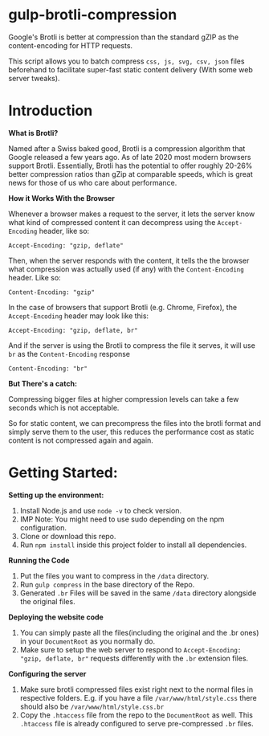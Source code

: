 # gulp-brotli-compression
Google's Brotli is better at compression than the standard gZIP as the content-encoding for HTTP requests. 

This script allows you to batch compress `css, js, svg, csv, json` files beforehand to facilitate super-fast static content delivery (With some web server tweaks).

# Introduction
**What is Brotli?**

Named after a Swiss baked good, Brotli is a compression algorithm that Google released a few years ago. As of late 2020 most modern browsers support Brotli.
Essentially, Brotli has the potential to offer roughly 20-26% better compression ratios than gZip at comparable speeds, which is great news for those of us who care about performance.

**How it Works With the Browser**

Whenever a browser makes a request to the server, it lets the server know what kind of compressed content it can decompress using the `Accept-Encoding` header, like so:

`Accept-Encoding: "gzip, deflate"`

Then, when the server responds with the content, it tells the the browser what compression was actually used (if any) with the `Content-Encoding` header. Like so:

`Content-Encoding: "gzip"`

In the case of browsers that support Brotli (e.g. Chrome, Firefox), the `Accept-Encoding` header may look like this:

`Accept-Encoding: "gzip, deflate, br"`

And if the server is using the Brotli to compress the file it serves, it will use `br` as the `Content-Encoding` response

`Content-Encoding: "br"`

**But There's a catch:**

Compressing bigger files at higher compression levels can take a few seconds which is not acceptable.

So for static content, we can precompress the files into the brotli format and simply serve them to the user, this reduces the performance cost as static content is not compressed again and again.


# Getting Started:

**Setting up the environment:**
1. Install Node.js and use `node -v` to check version.
1. IMP Note: You might need to use sudo depending on the npm configuration.
1. Clone or download this repo.
1. Run `npm install` inside this project folder to install all dependencies.

**Running the Code**
1. Put the files you want to compress in the `/data` directory.
1. Run `gulp compress` in the base directory of the Repo.
1. Generated `.br` Files will be saved in the same `/data` directory alongside the original files.

**Deploying the website code**
1. You can simply paste all the files(including the original and the .br ones) in your `DocumentRoot` as you normally do.
1. Make sure to setup the web server to respond to `Accept-Encoding: "gzip, deflate, br"` requests differently with the `.br` extension files.

**Configuring the server**
1. Make sure brotli compressed files exist right next to the normal files in respective folders. E.g. if you have a file `/var/www/html/style.css` there should also be `/var/www/html/style.css.br`
1. Copy the `.htaccess` file from the repo to the `DocumentRoot` as well. This `.htaccess` file is already configured to serve pre-compressed `.br` files.
